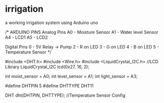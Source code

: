 # irrigation
a working irrigation system using Arduino uno

/*
ARDUINO PINS
Analog Pins
A0 - Moisture Sensor
A1 - Water level Sensor
A4 - LCD1
A5 - LCD2

Digital Pins
0 - 5V Relay -> Pump
2 - R on LED
3 - G on LED
4 - B on LED
5 - Temperature Sensor
*/

#include <DHT.h>
#include <Wire.h> 
#include <LiquidCrystal_I2C.h> //LCD Library
LiquidCrystal_I2C lcd(0x27, 16, 2);

int moist_sensor = A0;
int level_sensor = A1;
int light_sensor = A3;

#define DHTPIN 5
#define DHTTYPE DHT11

DHT dht(DHTPIN, DHTTYPE); //Temperature Sensor Config


